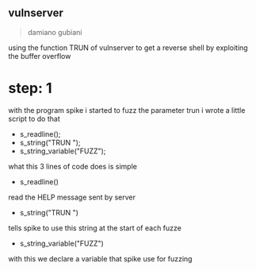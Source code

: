 ## vulnserver

> damiano gubiani

using the function TRUN of vulnserver to get 
a reverse shell by exploiting the buffer overflow

# step: 1

with the program spike i started to fuzz the parameter trun
i wrote a little script to do that

- s_readline();
- s_string("TRUN ");
- s_string_variable("FUZZ");

what this 3 lines of code does is simple

- s_readline()

read the HELP message sent by server

- s_string("TRUN ")

tells spike to use this string at the start of each fuzze 

- s_string_variable("FUZZ")

with this we declare a variable that spike use for fuzzing

